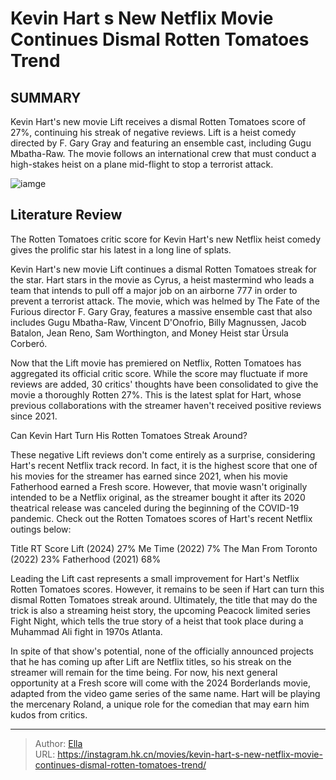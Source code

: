 # Kevin Hart s New Netflix Movie Continues Dismal Rotten Tomatoes Trend


## SUMMARY 



  Kevin Hart&#39;s new movie Lift receives a dismal Rotten Tomatoes score of 27%, continuing his streak of negative reviews.   Lift is a heist comedy directed by F. Gary Gray and featuring an ensemble cast, including Gugu Mbatha-Raw.   The movie follows an international crew that must conduct a high-stakes heist on a plane mid-flight to stop a terrorist attack.  

![iamge](https://static1.srcdn.com/wordpress/wp-content/uploads/2024/01/kevin-hart-as-cyrus-in-lift.jpg)

## Literature Review

The Rotten Tomatoes critic score for Kevin Hart&#39;s new Netflix heist comedy gives the prolific star his latest in a long line of splats.




Kevin Hart&#39;s new movie Lift continues a dismal Rotten Tomatoes streak for the star. Hart stars in the movie as Cyrus, a heist mastermind who leads a team that intends to pull off a major job on an airborne 777 in order to prevent a terrorist attack. The movie, which was helmed by The Fate of the Furious director F. Gary Gray, features a massive ensemble cast that also includes Gugu Mbatha-Raw, Vincent D&#39;Onofrio, Billy Magnussen, Jacob Batalon, Jean Reno, Sam Worthington, and Money Heist star Úrsula Corberó.




Now that the Lift movie has premiered on Netflix, Rotten Tomatoes has aggregated its official critic score. While the score may fluctuate if more reviews are added, 30 critics&#39; thoughts have been consolidated to give the movie a thoroughly Rotten 27%. This is the latest splat for Hart, whose previous collaborations with the streamer haven&#39;t received positive reviews since 2021.


 Can Kevin Hart Turn His Rotten Tomatoes Streak Around? 
          

These negative Lift reviews don&#39;t come entirely as a surprise, considering Hart&#39;s recent Netflix track record. In fact, it is the highest score that one of his movies for the streamer has earned since 2021, when his movie Fatherhood earned a Fresh score. However, that movie wasn&#39;t originally intended to be a Netflix original, as the streamer bought it after its 2020 theatrical release was canceled during the beginning of the COVID-19 pandemic. Check out the Rotten Tomatoes scores of Hart&#39;s recent Netflix outings below:




 Title  RT Score   Lift (2024)  27%   Me Time (2022)  7%   The Man From Toronto (2022)  23%   Fatherhood (2021)  68%   



Leading the Lift cast represents a small improvement for Hart&#39;s Netflix Rotten Tomatoes scores. However, it remains to be seen if Hart can turn this dismal Rotten Tomatoes streak around. Ultimately, the title that may do the trick is also a streaming heist story, the upcoming Peacock limited series Fight Night, which tells the true story of a heist that took place during a Muhammad Ali fight in 1970s Atlanta.

In spite of that show&#39;s potential, none of the officially announced projects that he has coming up after Lift are Netflix titles, so his streak on the streamer will remain for the time being. For now, his next general opportunity at a Fresh score will come with the 2024 Borderlands movie, adapted from the video game series of the same name. Hart will be playing the mercenary Roland, a unique role for the comedian that may earn him kudos from critics.






---

> Author: [Ella](https://instagram.hk.cn/)  
> URL: https://instagram.hk.cn/movies/kevin-hart-s-new-netflix-movie-continues-dismal-rotten-tomatoes-trend/  

